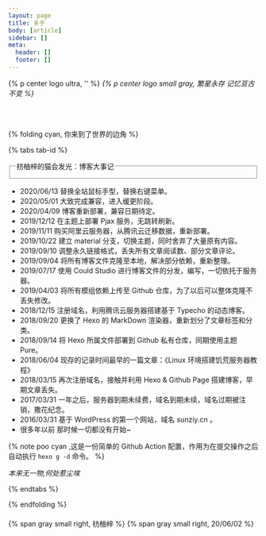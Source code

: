 ```yaml
---
layout: page
title: 关于
body: [article]
sidebar: []
meta:
  header: []
  footer: []
---
```


{% p center logo ultra, '<i class="fal fa-dagger" style="color: #a6d5fa" title="爱我"></i>' %}
*{% p center logo small gray, 繁星永存 记忆亘古不变 %}*

<br>
<br>


{% folding cyan, 你来到了世界的边角 %}

{% tabs tab-id %}

<!-- tab  <i class="fal fa-kiwi-bird"></i><i style="font-weight: normal;font-style: normal;">&nbsp;博客大事记</i> -->

<div>
    <fieldset class="elem-field field-title">
        <legend>枋柚梓的猫会发光：博客大事记</legend>
    </fieldset>
    <ul class="timeline">
        <li class="timeline-item">
            <i class="fal fa-bat timeline-axis"></i>
            <div class="timeline-content timeline-content-text">
                <div class="timeline-title">2020/06/13 替换全站鼠标手型，替换右键菜单。</div>
            </div>
        </li>
        <li class="timeline-item">
            <i class="fal fa-genderless timeline-axis"></i>
            <div class="timeline-content timeline-content-text">
                <div class="timeline-title">2020/05/01 大致完成兼容，进入缓更阶段。</div>
            </div>
        </li>
        <li class="timeline-item">
            <i class="fal fa-genderless timeline-axis"></i>
            <div class="timeline-content timeline-content-text">
                <div class="timeline-title">2020/04/09 博客重新部署，兼容日期待定。</div>
            </div>
        </li>
        <li class="timeline-item">
            <i class="fal fa-siren-on timeline-axis"></i>
            <div class="timeline-content timeline-content-text">
                <div class="timeline-title">2019/12/12 在主题上部署 Pjax 服务，无跳转刷新。</div>
            </div>
        </li>
        <li class="timeline-item">
            <i class="fal fa-splotch timeline-axis"></i>
            <div class="timeline-content timeline-content-text">
                <div class="timeline-title">2019/11/11 购买阿里云服务器，从腾讯云迁移数据，重新部署。</div>
            </div>
        </li>
        <li class="timeline-item">
            <i class="fal fa-genderless timeline-axis"></i>
            <div class="timeline-content timeline-content-text">
                <div class="timeline-title">2019/10/22 建立 material 分支，切换主题，同时舍弃了大量原有内容。</div>
            </div>
        </li>
        <li class="timeline-item">
            <i class="fal fa-gingerbread-man timeline-axis"></i>
            <div class="timeline-content timeline-content-text">
                <div class="timeline-title">2019/09/10 调整永久链接格式，丢失所有文章阅读数、部分文章评论。</div>
            </div>
        </li>
        <li class="timeline-item">
            <i class="fal fa-genderless timeline-axis"></i>
            <div class="timeline-content timeline-content-text">
                <div class="timeline-title">2019/09/04 将所有博客文件克隆至本地，解决部分依赖，重新整理。</div>
            </div>
        </li>
        <li class="timeline-item">
            <i class="fal fa-genderless timeline-axis"></i>
            <div class="timeline-content timeline-content-text">
                <div class="timeline-title">2019/07/17 使用 Could Studio 进行博客文件的分发，编写，一切依托于服务器。</div>
            </div>
        </li>
        <li class="timeline-item">
            <i class="fal fa-genderless timeline-axis"></i>
            <div class="timeline-content timeline-content-text">
                <div class="timeline-title">2019/04/03 将所有模组依赖上传至 Github 仓库，为了以后可以整体克隆不丢失修改。</div>
            </div>
        </li>
        <li class="timeline-item">
            <i class="fal fa-socks timeline-axis"></i>
            <div class="timeline-content timeline-content-text">
                <div class="timeline-title">2018/12/15 注册域名，利用腾讯云服务器搭建基于 Typecho 的动态博客。</div>
            </div>
        </li>
        <li class="timeline-item">
            <i class="fal fa-genderless timeline-axis"></i>
            <div class="timeline-content timeline-content-text">
                <div class="timeline-title">2018/09/20 更换了 Hexo 的 MarkDown 渲染器，重新划分了文章标签和分类。</div>
            </div>
        </li>
        <li class="timeline-item">
            <i class="fal fa-genderless timeline-axis"></i>
            <div class="timeline-content timeline-content-text">
                <div class="timeline-title">2018/09/14 将 Hexo 所属文件部署到 Github 私有仓库，同期使用主题 Pure。</div>
            </div>
        </li>
        <li class="timeline-item">
            <i class="fal fa-genderless timeline-axis"></i>
            <div class="timeline-content timeline-content-text">
                <div class="timeline-title">2018/06/04 现存的记录时间最早的一篇文章：《Linux 环境搭建饥荒服务器教程》</div>
            </div>
        </li>
        <li class="timeline-item">
            <i class="fal fa-narwhal timeline-axis"></i>
            <div class="timeline-content timeline-content-text">
                <div class="timeline-title">2018/03/15 再次注册域名，接触并利用 Hexo & Github Page 搭建博客，早期文章丢失。</div>
            </div>
        </li>
        <li class="timeline-item">
            <i class="fal fa-skull timeline-axis"></i>
            <div class="timeline-content timeline-content-text">
                <div class="timeline-title">2017/03/31 一年之后，服务器到期未续费，域名到期未续，域名过期被注销，撒花纪念。</div>
            </div>
        </li>
        <li class="timeline-item">
            <i class="fal fa-genderless timeline-axis"></i>
            <div class="timeline-content timeline-content-text">
                <div class="timeline-title">2016/03/31 基于 WordPress 的第一个网站，域名 <span class="bb_spoiler" title="可惜已经被注销了">sunziy.cn</span> 。</div>
            </div>
        </li>
        <li class="timeline-item">
            <i class="fal fa-fan fa-spin timeline-axis"></i>
            <div class="timeline-content timeline-content-text">
                <div class="timeline-title">很多年以前 那时候一切都没有开始~</div>
            </div>
        </li>
    </ul>
</div>

<!-- endtab -->

<!-- tab <i class="fal fa-code-branch"></i><i style="font-weight: normal;font-style: normal;">&nbsp;自动部署</i> -->

{% note poo cyan ,这是一份简单的 Github Action 配置，作用为在提交操作之后自动执行 `hexo g -d` 命令。 %}

<script src="https://gist.github.com/inkss/2e5b8a0034b6fe315f573bd4398b6458.js"></script>

<!-- endtab -->

<!-- tab <i class="fal fa-fingerprint"></i> -->

*本来无一物,何处惹尘埃*

<!-- endtab -->

{% endtabs %}

{% endfolding %}

<div style="margin-top: 20px;"></div>

{% span gray small right, 枋柚梓 %}
{% span gray small right, 20/06/02 %}

<div style="margin-top: -50px;"></div>
